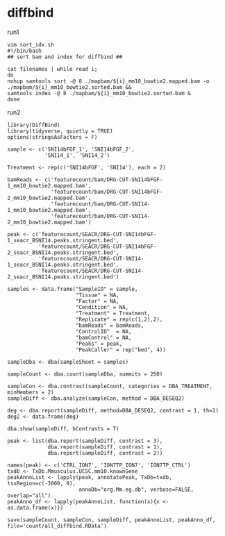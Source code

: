 # diffbind

run1  

    vim sort_idx.sh
    #!/bin/bash
    ## sort bam and index for diffbind ##

    cat filenames | while read i; 
    do
    nohup samtools sort -@ 8 ./mapbam/${i}_mm10_bowtie2.mapped.bam -o ./mapbam/${i}_mm10_bowtie2.sorted.bam &&
    samtools index -@ 8 ./mapbam/${i}_mm10_bowtie2.sorted.bam &
    done

run2  

    library(DiffBind)
    library(tidyverse, quietly = TRUE)
    options(stringsAsFactors = F)

    sample <- c('SNI14bFGF_1', 'SNI14bFGF_2', 
                'SNI14_1', 'SNI14_2')

    Treatment <- rep(c('SNI14bFGF', 'SNI14'), each = 2)

    bamReads <- c('featurecount/bam/DRG-CUT-SNI14bFGF-1_mm10_bowtie2.mapped.bam', 
                  'featurecount/bam/DRG-CUT-SNI14bFGF-2_mm10_bowtie2.mapped.bam',
                  'featurecount/bam/DRG-CUT-SNI14-1_mm10_bowtie2.mapped.bam', 
                  'featurecount/bam/DRG-CUT-SNI14-2_mm10_bowtie2.mapped.bam')

    peak <- c('featurecount/SEACR/DRG-CUT-SNI14bFGF-1_seacr_BSNI14.peaks.stringent.bed', 
              'featurecount/SEACR/DRG-CUT-SNI14bFGF-2_seacr_BSNI14.peaks.stringent.bed',
              'featurecount/SEACR/DRG-CUT-SNI14-1_seacr_BSNI14.peaks.stringent.bed', 
              'featurecount/SEACR/DRG-CUT-SNI14-2_seacr_BSNI14.peaks.stringent.bed')

    samples <- data.frame("SampleID" = sample,
                          "Tissue" = NA, 
                          "Factor" = NA,
                          "Condition" = NA,
                          "Treatment" = Treatment,
                          "Replicate" = rep(c(1,2),2), 
                          "bamReads" = bamReads,
                          "ControlID"  = NA,
                          "bamControl" = NA,
                          "Peaks" = peak,
                          "PeakCaller" = rep("bed", 4))

    sampleDba <- dba(sampleSheet = samples)

    sampleCount <- dba.count(sampleDba, summits = 250)

    sampleCon <- dba.contrast(sampleCount, categories = DBA_TREATMENT, minMembers = 2)
    sampleDiff <- dba.analyze(sampleCon, method = DBA_DESEQ2)

    deg <- dba.report(sampleDiff, method=DBA_DESEQ2, contrast = 1, th=1)
    deg2 <- data.frame(deg)

    dba.show(sampleDiff, bContrasts = T)

    peak <- list(dba.report(sampleDiff, contrast = 3),
                 dba.report(sampleDiff, contrast = 1),
                 dba.report(sampleDiff, contrast = 2))

    names(peak) <- c('CTRL_ION7', 'ION7TP_ION7', 'ION7TP_CTRL')
    txdb <- TxDb.Mmusculus.UCSC.mm10.knownGene
    peakAnnoList <- lapply(peak, annotatePeak, TxDb=txdb, tssRegion=c(-3000, 0), 
                           annoDb="org.Mm.eg.db", verbose=FALSE, overlap="all")
    peakAnno_df <- lapply(peakAnnoList, function(x){x <- as.data.frame(x)})

    save(sampleCount, sampleCon, sampleDiff, peakAnnoList, peakAnno_df, file='count/all_diffbind.RData')
